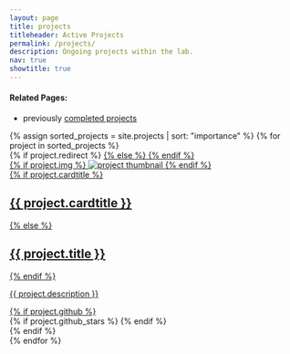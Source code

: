 ```yaml
---
layout: page
title: projects
titleheader: Active Projects
permalink: /projects/
description: Ongoing projects within the lab.
nav: true
showtitle: true
---
```




<h4>Related Pages:</h4>

- previously [completed projects](/oldprojects/) 

<div class="projects grid">
  {% assign sorted_projects = site.projects | sort: "importance" %}
  {% for project in sorted_projects %}

  <div class="grid-item">
    {% if project.redirect %}
    <a href="{{ project.redirect }}" target="_blank">
    {% else %}
    <a href="{{ project.url | relative_url }}">
    {% endif %}
      <div class="card hoverable">
        {% if project.img %}
        <img src="{{ project.img | relative_url }}" alt="project thumbnail">
        {% endif %}
        <div class="card-body">
         {% if project.cardtitle %}
              <h2 class="card-title">{{ project.cardtitle }}</h2>
          {% else %}
              <h2 class="card-title">{{ project.title }}</h2>
          {% endif %}
          <p class="card-text">{{ project.description }}</p>
          <div class="row ml-1 mr-1 p-0">
            {% if project.github %}
            <div class="github-icon">
              <div class="icon" data-toggle="tooltip" title="Code Repository">
                <a href="{{ project.github }}" target="_blank"><i class="fab fa-github gh-icon"></i></a>
              </div>
              {% if project.github_stars %}
              <span class="stars" data-toggle="tooltip" title="GitHub Stars">
                <i class="fas fa-star"></i>
                <span id="{{ project.github_stars }}-stars"></span>
              </span>
              {% endif %}
            </div>
            {% endif %}
          </div>
        </div>
      </div>
    </a>
  </div>
{% endfor %}

</div>

